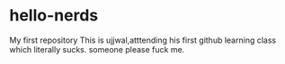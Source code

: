 # hello-nerds
My first repository
This is ujjwal,atttending his first github 
learning class which literally sucks.
someone please fuck me.

